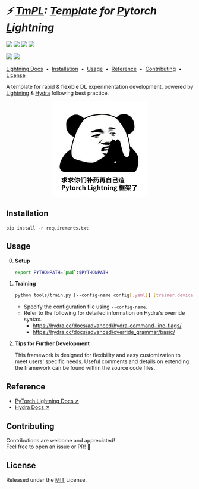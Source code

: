 # ***⚡ [TmPL](): [T]()e[mpl]()ate for [P]()ytorch [L]()ightning***

![](https://img.shields.io/badge/Python-3.9%2B-blue)
![](https://img.shields.io/badge/PyTorch-2.1%2B-red)
![](https://img.shields.io/badge/Lightning-2.5-blue)
![](https://img.shields.io/badge/Hydra-1.3-lightgrey)

[![](https://img.shields.io/github/license/npurson/tmpl)](LICENSE)
![](https://img.shields.io/badge/version-v2.1-blue)

[Lightning Docs](https://lightning.ai/docs/pytorch/stable/) &nbsp;•&nbsp;
[Installation](#installation) &nbsp;•&nbsp;
[Usage](#usage) &nbsp;•&nbsp;
[Reference](#reference) &nbsp;•&nbsp;
[Contributing](#contributing) &nbsp;•&nbsp;
[License](#license)

A template for rapid & flexible DL experimentation development, powered by [Lightning](https://lightning.ai/) & [Hydra](https://hydra.cc/) following best practice.

<div align="center">
<img src="assets/meme.png" width="256" height="256">
</div>

## Installation

```
pip install -r requirements.txt
```

## Usage

0. **Setup**

    ```bash
    export PYTHONPATH=`pwd`:$PYTHONPATH
    ```

1. **Training**

    ```bash
    python tools/train.py [--config-name config[.yaml]] [trainer.devices=4] [data.loader.batch_size=16]
    ```

    * Specify the configuration file using `--config-name`.
    * Refer to the following for detailed information on Hydra's override syntax.
        * https://hydra.cc/docs/advanced/hydra-command-line-flags/
        * https://hydra.cc/docs/advanced/override_grammar/basic/

2. **Tips for Further Development**

    This framework is designed for flexibility and easy customization to meet users' specific needs.
    Useful comments and details on extending the framework can be found within the source code files.

## Reference

- [PyTorch Lightning Docs ↗](https://lightning.ai/docs/pytorch/stable/)
- [Hydra Docs ↗](https://hydra.cc/docs/intro/)

## Contributing

Contributions are welcome and appreciated! \
Feel free to open an issue or PR! 🎉

## License

Released under the [MIT](LICENSE) License.
